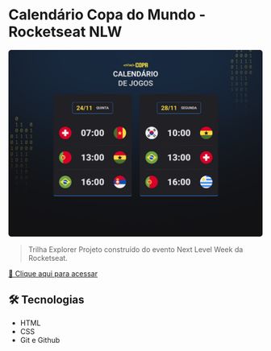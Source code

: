 # Calendário Copa do Mundo - Rocketseat NLW

![preview](./.github/cover.jpg)

> Trilha Explorer
Projeto construído do evento Next Level Week da Rocketseat.

[🔗 Clique aqui para acessar](https://grazifalk.github.io/Rocketseat-NLW-Calendario-Copa/)

## 🛠 Tecnologias

- HTML
- CSS
- Git e Github
